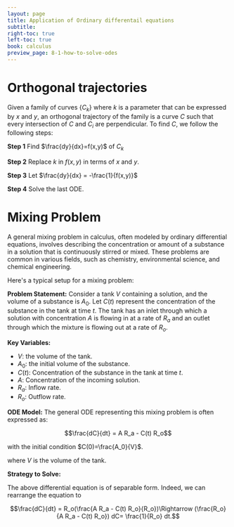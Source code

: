 ```yaml
---
layout: page
title: Application of Ordinary differentail equations
subtitle: 
right-toc: true
left-toc: true
book: calculus
preview_page: 8-1-how-to-solve-odes
---
```


# Orthogonal trajectories

Given a family of curves $\{C_k\}$ where $k$ is a parameter that can be expressed by $x$ and $y$, an orthogonal trajectory of the family is a curve $C$ such that every intersection of $C$ and $C_i$ are perpendicular. To find $C$, we follow the following steps:

**Step 1** Find $\frac{dy}{dx}=f(x,y)$ of $C_k$

**Step 2** Replace $k$ in $f(x,y)$ in terms of $x$ and $y$.

**Step 3** Let $\frac{dy}{dx} = -\frac{1}{f(x,y)}$

**Step 4** Solve the last ODE.

# Mixing Problem

A general mixing problem in calculus, often modeled by ordinary differential equations, involves describing the concentration or amount of a substance in a solution that is continuously stirred or mixed. These problems are common in various fields, such as chemistry, environmental science, and chemical engineering.

Here's a typical setup for a mixing problem:

**Problem Statement:**
Consider a tank $V$ containing a solution, and the volume of a substance is $A_0$. Let $C(t)$ represent the concentration of the substance in the tank at time $t$. The tank has an inlet through which a solution with concentration $A$ is flowing in at a rate of $R_a$ and an outlet through which the mixture is flowing out at a rate of $R_o$.

**Key Variables:**
- $V$: the volume of the tank.
- $A_0$: the initial volume of the substance.
- $C(t)$: Concentration of the substance in the tank at time $t$.
- $A$: Concentration of the incoming solution.
- $R_a$: Inflow rate.
- $R_o$: Outflow rate.

**ODE Model:**
The general ODE representing this mixing problem is often expressed as:

$$\frac{dC}{dt} = A R_a  - C(t) R_o$$

with the initial condition $C(0)=\frac{A_0}{V}$.

where $V$ is the volume of the tank.

**Strategy to Solve:**

The above differential equation is of separable form. Indeed, we can rearrange the equation to

$$\frac{dC}{dt} = R_o(\frac{A R_a - C(t) R_o}{R_o})\Rightarrow (\frac{R_o}{A R_a - C(t) R_o}) dC= \frac{1}{R_o} dt.$$